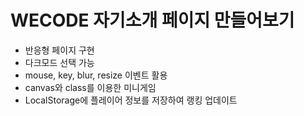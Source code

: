 # WECODE 자기소개 페이지 만들어보기
- 반응형 페이지 구현
- 다크모드 선택 가능
- mouse, key, blur, resize 이벤트 활용
- canvas와 class를 이용한 미니게임
- LocalStorage에 플레이어 정보를 저장하여 랭킹 업데이트